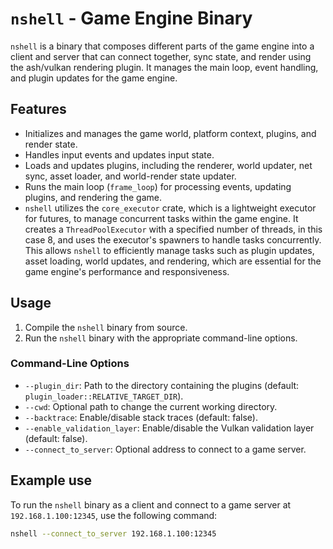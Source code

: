 
# `nshell` - Game Engine Binary

`nshell` is a binary that composes different parts of the game engine into a client and server that can connect together, sync state, and render using the ash/vulkan rendering plugin. It manages the main loop, event handling, and plugin updates for the game engine.

## Features

- Initializes and manages the game world, platform context, plugins, and render state.
- Handles input events and updates input state.
- Loads and updates plugins, including the renderer, world updater, net sync, asset loader, and world-render state updater.
- Runs the main loop (`frame_loop`) for processing events, updating plugins, and rendering the game.
- `nshell` utilizes the `core_executor` crate, which is a lightweight executor for futures, to manage concurrent tasks within the game engine. It creates a `ThreadPoolExecutor` with a specified number of threads, in this case 8, and uses the executor's spawners to handle tasks concurrently. This allows `nshell` to efficiently manage tasks such as plugin updates, asset loading, world updates, and rendering, which are essential for the game engine's performance and responsiveness.


## Usage

1. Compile the `nshell` binary from source.
2. Run the `nshell` binary with the appropriate command-line options.

### Command-Line Options

- `--plugin_dir`: Path to the directory containing the plugins (default: `plugin_loader::RELATIVE_TARGET_DIR`).
- `--cwd`: Optional path to change the current working directory.
- `--backtrace`: Enable/disable stack traces (default: false).
- `--enable_validation_layer`: Enable/disable the Vulkan validation layer (default: false).
- `--connect_to_server`: Optional address to connect to a game server.

## Example use

To run the `nshell` binary as a client and connect to a game server at `192.168.1.100:12345`, use the following command:

```bash
nshell --connect_to_server 192.168.1.100:12345
```
